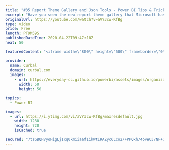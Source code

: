 ```yaml
---
title: "#35 Report Theme Gallery and Json Tools - Power BI Tips & Tricks"
excerpt: "Have you seen the new report theme gallery that Microsoft has just released? Power BI just announced a preview of report themes, which will allow you to quickly color your entire report to match a theme or corporate branding. When you import a theme, all your charts will automatically update to use the"
originalUrl: https://youtube.com/watch?v=aVY3cw-KfBg
type: video
price: Free
length: PT9M59S
publishedDateTime: 2020-04-22T09:47:18Z
heat: 50

featuredContent: "<iframe width=\"800\" height=\"500\" frameborder=\"0\" src=\"https://www.youtube.com/embed/aVY3cw-KfBg\" allow=\"accelerometer; autoplay; encrypted-media; gyroscope; picture-in-picture\" allowfullscreen></iframe>"

provider:
  name: Curbal
  domain: curbal.com
  images:
    - url: https://everyday-cc.github.io/powerbi/assets/images/organizations/curbal.com-50x50.jpg
      width: 50
      height: 50

topics:
  - Power BI

images:
  - url: https://i.ytimg.com/vi/aVY3cw-KfBg/maxresdefault.jpg
    width: 1280
    height: 720
    isCached: true

secured: "7tzGBQHVyoHigLjIxq0kmiiaafIikWtIRAZyc6Lco2/+PPQxh/4ovWUJ/NF+1doKo2GR4b7DwiJ956g3nFKczwHgHKT6kjd6Mni8pAeovNJnB79XpyIp97rK6v631jYI8KsWNRCC9530QTUjLxDNYVbA/enFWM9rXS7X/sP1O25/7yDla92BqbNgReJddk7sXa7DEpSjRKJtV5RET3kXsSLo/t22RyIWcfrAsWVJXXGYNqvGC5Icw2IoaSm1gWvQOqNEhUTvpBZMtSTolQeIZs9qI0WpONbvle/t2fVvjuWuTZejNL6rfPR8mfNm4qhePO6SDttMmCRt2vrIbkGVflkofqBp0keZ5WyFwaS/ytgMgrE+E/2Ts+JUHZjuHNRMIOtP/cFF6lpSVTqQPOauHsByXMwGBUXYetB0ig4m4PY=;jDtXHgto/rDXvQ9SDokz6w=="
---
```


